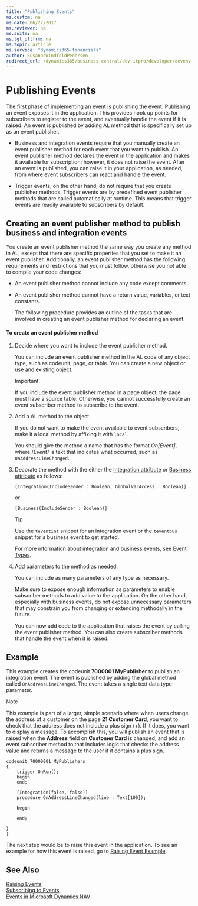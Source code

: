 ```yaml
---
title: "Publishing Events"
ms.custom: na
ms.date: 06/27/2017
ms.reviewer: na
ms.suite: na
ms.tgt_pltfrm: na
ms.topic: article
ms.service: "dynamics365-financials"
author: SusanneWindfeldPedersen
redirect_url: /dynamics365/business-central/dev-itpro/developer/devenv-publishing-events
---
```


# Publishing Events
The first phase of implementing an event is publishing the event. Publishing an event exposes it in the application. This provides hook up points for subscribers to register to the event, and eventually handle the event if it is raised. An event is published by adding AL method that is specifically set up as an event publisher.  

-   Business and integration events require that you manually create an event publisher method for each event that you want to publish. An event publisher method declares the event in the application and makes it available for subscription; however, it does not raise the event. After an event is published, you can raise it in your application, as needed, from where event subscribers can react and handle the event.  

-   Trigger events, on the other hand, do not require that you create publisher methods. Trigger events are by predefined event publisher methods that are called automatically at runtime. This means that trigger events are readily available to subscribers by default.  

## Creating an event publisher method to publish business and integration events  
 You create an event publisher method the same way you create any method in AL, except that there are specific properties that you set to make it an event publisher. Additionally, an event publisher method has the following requirements and restrictions that you must follow, otherwise you not able to compile your code changes:  

- An event publisher method cannot include any code except comments.  

- An event publisher method cannot have a return value, variables, or text constants.  

  The following procedure provides an outline of the tasks that are involved in creating an event publisher method for declaring an event. <!--NAV The tasks are performed from the [!INCLUDE[nav_dev_long](includes/nav_dev_long_md.md)]. For detailed step-by-step instructions for the tasks, see [Walkthrough: Publishing, Raising, and Subscribing to an Event in Microsoft Dynamics NAV](Walkthrough-Publishing-Raising-and-Subcribing-to-an-Event-in-Microsoft-Dynamics-NAV.md).-->  

#### To create an event publisher method  

1. Decide where you want to include the event publisher method.  

   You can include an event publisher method in the AL code of any object type, such as codeunit, page, or table. You can create a new object or use and existing object.  

   >[!IMPORTANT]  
   >If you include the event publisher method in a page object, the page must have a source table. Otherwise, you cannot successfully create an event subscriber method to subscribe to the event.

2. Add a AL method to the object.

   If you do not want to make the event available to event subscribers, make it a local method by affixing it with `local`.    

    You should give the method a name that has the format *On\[Event\]*, where *\[Event\]* is text that indicates what occurred, such as `OnAddressLineChanged`.  

3. Decorate the method with the either the [Integration attribute](methods/devenv-integration-attribute.md) or [Business attribute](methods/devenv-business-attribute.md) as follows: 

   ```  
   [Integration(IncludeSender : Boolean, GlobalVarAccess : Boolean)] 
   ```
   or
   ```  
   [Business(IncludeSender : Boolean)] 
   ```  
   >[!TIP]  
   > Use the `teventint` snippet for an integration event or the `teventbus` snippet for a business event to get started.  

   For more information about integration and business events, see [Event Types](devenv-event-types.md).
4. Add parameters to the method as needed.  

    You can include as many parameters of any type as necessary.  

    Make sure to expose enough information as parameters to enable subscriber methods to add value to the application. On the other hand, especially with business events, do not expose unnecessary parameters that may constrain you from changing or extending methodally in the future.  

   You can now add code to the application that raises the event by calling the event publisher method. You can also create subscriber methods that handle the event when it is raised. 

## <a name="PubEx"></a>Example
This example creates the codeunit **7000001 MyPublisher** to publish an integration event. The event is published by adding the global method called `OnAddressLineChanged`. The event takes a single text data type parameter.

>[!NOTE]
>This example is part of a larger, simple scenario where when users change the address of a customer on the page **21 Customer Card**, you want to check that the address does not include a plus sign (+). If it does, you want to display a message. To accomplish this, you will publish an event that is raised when the **Address** field on **Customer Card** is changed, and add an event subscriber method to that includes logic that checks the address value and returns a message to the user if it contains a plus sign.

```
codeunit 70000001 MyPublishers
{
    trigger OnRun();
    begin
    end;

    [Integration(false, false)]
    procedure OnAddressLineChanged(line : Text[100]);

    begin

    end;

}
}
```
The next step would be to raise this event in the application. To see an example for how this event is raised, go to [Raising Event Example](devenv-raising-events.md#RaisingEventEx).

## See Also  
 [Raising Events](devenv-Raising-Events.md)   
 [Subscribing to Events](devenv-Subscribing-to-Events.md)   
 [Events in Microsoft Dynamics NAV](devenv-Events-in-al.md)
